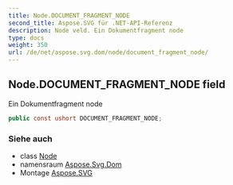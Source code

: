 ```yaml
---
title: Node.DOCUMENT_FRAGMENT_NODE
second_title: Aspose.SVG für .NET-API-Referenz
description: Node veld. Ein Dokumentfragment node
type: docs
weight: 350
url: /de/net/aspose.svg.dom/node/document_fragment_node/
---
```

## Node.DOCUMENT_FRAGMENT_NODE field

Ein Dokumentfragment node

```csharp
public const ushort DOCUMENT_FRAGMENT_NODE;
```

### Siehe auch

* class [Node](../)
* namensraum [Aspose.Svg.Dom](../../node/)
* Montage [Aspose.SVG](../../../)


